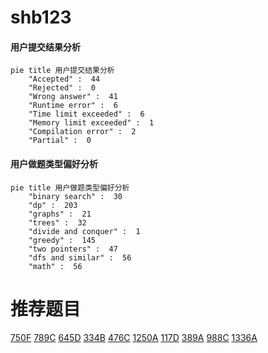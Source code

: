 # shb123

<!-- tabs:start -->



#### **用户提交结果分析**

```mermaid
pie title 用户提交结果分析
    "Accepted" :  44
    "Rejected" :  0
    "Wrong answer" :  41
    "Runtime error" :  6
    "Time limit exceeded" :  6
    "Memory limit exceeded" :  1
    "Compilation error" :  2
    "Partial" :  0
```

#### **用户做题类型偏好分析**

```mermaid
pie title 用户做题类型偏好分析
    "binary search" :  30
    "dp" :  203
    "graphs" :  21
    "trees" :  32
    "divide and conquer" :  1
    "greedy" :  145
    "two pointers" :  47
    "dfs and similar" :  56
    "math" :  56
```



<!-- tabs:end -->
# 推荐题目
[750F](https://codeforces.com/contest/750/problem/F)
[789C](https://codeforces.com/contest/789/problem/C)
[645D](https://codeforces.com/contest/645/problem/D)
[334B](https://codeforces.com/contest/334/problem/B)
[476C](https://codeforces.com/contest/476/problem/C)
[1250A](https://codeforces.com/contest/1250/problem/A)
[117D](https://codeforces.com/contest/117/problem/D)
[389A](https://codeforces.com/contest/389/problem/A)
[988C](https://codeforces.com/contest/988/problem/C)
[1336A](https://codeforces.com/contest/1336/problem/A)
